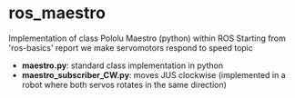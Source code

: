 # ros_maestro
Implementation of class Pololu Maestro (python) within ROS
Starting from 'ros-basics' report we make servomotors respond to speed topic
 - **maestro.py**: standard class implementation in python
 - **maestro_subscriber_CW.py**: moves JUS clockwise (implemented in a robot where both servos rotates in the same direction)
